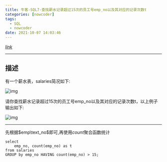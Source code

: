 ```yaml
---
title: 牛客-SQL7-查找薪水记录超过15次的员工号emp_no以及其对应的记录次数t
categories: [nowcoder]
tags:
  - SQL
  - nowcoder
date: 2021-10-07 14:03:46
---
```


[$link$](https://www.nowcoder.com/practice/6d4a4cff1d58495182f536c548fee1ae?tpId=82&tags=&title=&difficulty=0&judgeStatus=0&rp=1)

<hr/>

## 描述

有一个薪水表，salaries简况如下:

![img](https://gitee.com/cao_ziqiang/img/raw/master/20211007140527.png)

请你查找薪水记录超过15次的员工号emp_no以及其对应的记录次数t，以上例子输出如下:

![img](https://gitee.com/cao_ziqiang/img/raw/master/20211007140534.png)

<hr/>

先根据$emp\text_no$即可,再使用$count$聚合函数统计

```mysql
select 
    emp_no, count(emp_no) as t
from salaries
GROUP by emp_no HAVING count(emp_no) > 15;
```

